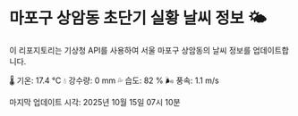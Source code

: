 
# 마포구 상암동 초단기 실황 날씨 정보 🌤️

이 리포지토리는 기상청 API를 사용하여 서울 마포구 상암동의 날씨 정보를 업데이트합니다. 

🌡️ 기온: 17.4 ℃
💧 강수량: 0 mm
💦 습도: 82 %
🌬️ 풍속: 1.1 m/s

마지막 업데이트 시각: 2025년 10월 15일 07시 10분    
